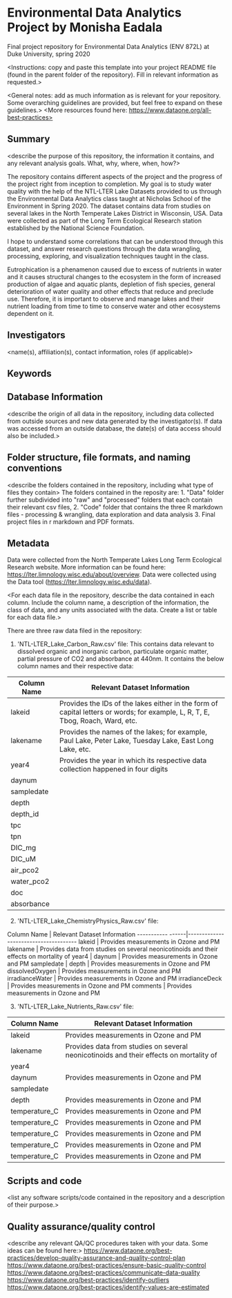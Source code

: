 # Environmental Data Analytics Project by Monisha Eadala

Final project repository for Environmental Data Analytics (ENV 872L) at Duke University, spring 2020

<Instructions: copy and paste this template into your project README file (found in the parent folder of the repository). Fill in relevant information as requested.>

<General notes: add as much information as is relevant for your repository. Some overarching guidelines are provided, but feel free to expand on these guidelines.>
<More resources found here: https://www.dataone.org/all-best-practices>
<Delete the text inside the brackets when formatting your file.>

## Summary

<describe the purpose of this repository, the information it contains, and any relevant analysis goals. What, why, where, when, how?>

The repository contains different aspects of the project and the progress of the project right from inception to completion. My goal is to study water quality with the help of the NTL-LTER Lake Datasets provided to us through the Environmental Data Analytics class taught at Nicholas School of the Environment in Spring 2020. The dataset contains data from studies on several lakes in the North Temperate Lakes District in Wisconsin, USA. Data were collected as part of the Long Term Ecological Research station established by the National Science Foundation. 

I hope to understand some correlations that can be understood through this dataset, and answer research questions through the data wrangling, processing, exploring, and visualization techniques taught in the class. 

Eutrophication is a phenamenon caused due to excess of nutrients in water and it causes structural changes to the ecosystem in the form of increased production of algae and aquatic plants, depletion of fish species, general deterioration of water quality and other effects that reduce and preclude use. Therefore, it is important to observe and manage lakes and their nutrient loading from time to time to conserve water and other ecosystems dependent on it.


## Investigators

<name(s), affiliation(s), contact information, roles (if applicable)>

## Keywords

<add relevant keywords here>

## Database Information

<describe the origin of all data in the repository, including data collected from outside sources and new data generated by the investigator(s). If data was accessed from an outside database, the date(s) of data access should also be included.>


## Folder structure, file formats, and naming conventions 

<describe the folders contained in the repository, including what type of files they contain>
The folders contained in the reposity are: 1. "Data" folder further subdivided into "raw" and "processed" folders that each contain their relevant csv files, 2. "Code" folder that contains the three R markdown files - processing & wrangling, data exploration and data analysis 3. Final project files in r markdown and PDF formats. 

<describe the formats of files for the various purposes contained in the repository>

<describe your file naming conventions>

## Metadata

Data were collected from the North Temperate Lakes Long Term Ecological Research website. More information can be found here: https://lter.limnology.wisc.edu/about/overview. Data were collected using the Data tool (https://lter.limnology.wisc.edu/data).

<For each data file in the repository, describe the data contained in each column. Include the column name, a description of the information, the class of data, and any units associated with the data. Create a list or table for each data file.> 

There are three raw data filed in the repository:
1. 'NTL-LTER_Lake_Carbon_Raw.csv' file: This contains data relevant to dissolved organic and inorganic carbon, particulate organic matter, partial pressure of CO2 and absorbance at 440nm. It contains the below column names and their respective data:

Column Name       | Relevant Dataset Information
------------------|--------------------------------------
lakeid            | Provides the IDs of the lakes either in the form of capital letters or words; for example, L, R, T, E, Tbog, Roach, Ward, etc. 
lakename          | Provides the names of the lakes; for example, Paul Lake, Peter Lake, Tuesday Lake, East Long Lake, etc.
year4             | Provides the year in which its respective data collection happened in four digits
daynum            | 
sampledate        | 
depth             | 
depth_id          | 
tpc               | 
tpn               | 
DIC_mg            | 
DIC_uM            | 
air_pco2          | 
water_pco2        | 
doc               | 
absorbance        | 

2. 'NTL-LTER_Lake_ChemistryPhysics_Raw.csv' file: 


Column Name       | Relevant Dataset Information
----------- ------|--------------------------------------
lakeid            | Provides measurements in Ozone and PM
lakename          | Provides data from studies on several neonicotinoids and their effects on mortality of
year4             | 
daynum            | Provides measurements in Ozone and PM
sampledate        | 
depth             | Provides measurements in Ozone and PM
dissolvedOxygen   | Provides measurements in Ozone and PM
irradianceWater   | Provides measurements in Ozone and PM
irradianceDeck    | Provides measurements in Ozone and PM
comments          | Provides measurements in Ozone and PM

3. 'NTL-LTER_Lake_Nutrients_Raw.csv' file:


Column Name       | Relevant Dataset Information
------------------|--------------------------------------
lakeid            | Provides measurements in Ozone and PM
lakename          | Provides data from studies on several neonicotinoids and their effects on mortality of
year4                   | 
daynum                  | Provides measurements in Ozone and PM
sampledate              | 
depth                   | Provides measurements in Ozone and PM
temperature_C           | Provides measurements in Ozone and PM
temperature_C           | Provides measurements in Ozone and PM
temperature_C           | Provides measurements in Ozone and PM
temperature_C           | Provides measurements in Ozone and PM
temperature_C           | Provides measurements in Ozone and PM


## Scripts and code

<list any software scripts/code contained in the repository and a description of their purpose.>

## Quality assurance/quality control

<describe any relevant QA/QC procedures taken with your data. Some ideas can be found here:>
<https://www.dataone.org/best-practices/develop-quality-assurance-and-quality-control-plan>
<https://www.dataone.org/best-practices/ensure-basic-quality-control>
<https://www.dataone.org/best-practices/communicate-data-quality>
<https://www.dataone.org/best-practices/identify-outliers>
<https://www.dataone.org/best-practices/identify-values-are-estimated>
